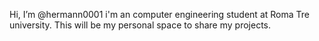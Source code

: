 Hi, I’m @hermann0001 i'm an computer engineering student at Roma Tre university. This will be my personal space to share my projects. 

<!---
hermann0001/hermann0001 is a ✨ special ✨ repository because its `README.md` (this file) appears on your GitHub profile.
You can click the Preview link to take a look at your changes.
--->
